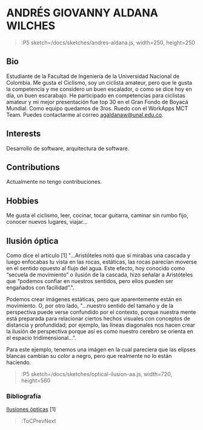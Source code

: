 # ANDRÉS GIOVANNY ALDANA WILCHES

> :P5 sketch=/docs/sketches/andres-aldana.js, width=250, height=250


## Bio
Estudiante de la Facultad de Ingeniería de la Universidad Nacional de Colombia. Me gusta el Ciclismo, soy un ciclista amateur, pero que le gusta la competencia y me considero un buen escalador, o como se dice hoy en día, un buen escarabajo. He participado en competencias para ciclistas amateur y mi mejor presentación fue top 30 en el Gran Fondo de Boyacá Mundial. Como equipo quedamos de 3ros. Ruedo con el WorkApps MCT Team. Puedes contactarme al correo agaldanaw@unal.edu.co.

## Interests
Desarrollo de software, arquitectura de software.

## Contributions

Actualmente no tengo contribuciones.

## Hobbies
Me gusta el ciclismo, leer, cocinar, tocar guitarra, caminar sin rumbo fijo, conocer nuevos lugares, viajar...

## Ilusión óptica
Como dice el artículo [1] "...Aristóteles notó que si mirabas una cascada y luego enfocabas tu vista en las rocas, estáticas, las rocas parecían moverse en el sentido opuesto al flujo del agua. Este efecto, hoy conocido como “secuela de movimiento” o ilusión de la cascada, hizo señalar a Aristóteles que “podemos confiar en nuestros sentidos, pero ellos pueden ser engañados con facilidad”.". 

Podemos crear imágenes estáticas, pero que aparentemente están en movimiento. O, por otro lado, "...nuestro sentido del tamaño y de la perspectiva puede verse confundido por el contexto, porque nuestra mente está preparada para relacionar ciertos hechos visuales con conceptos de distancia y profundidad; por ejemplo, las líneas diagonales nos hacen crear la ilusión de perspectiva porque así es como nuestro cerebro se orienta en el espacio tridimensional...".

Para este ejemplo, tenemos una imágen en la cual pareciera que las elípses blancas cambian su color a negro, pero que realmente no lo están haciendo.

> :P5 sketch=/docs/sketches/optical-ilusion-aa.js, width=720, height=560

### Bibliografía
[Ilusiones ópticas](https://leioavision.com/ilusiones-opticas-magia-o-ciencia/) [1]

> :ToCPrevNext
